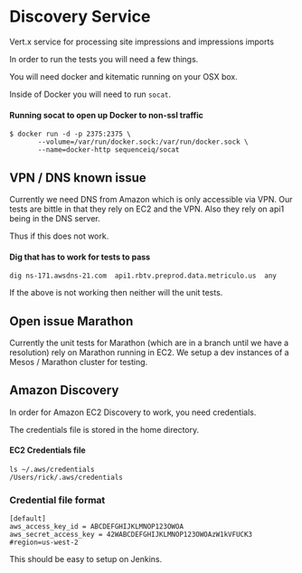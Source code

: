 # Discovery Service
Vert.x service for processing site impressions and impressions imports


In order to run the tests you will need a few things.

You will need docker and kitematic running on your OSX box.

Inside of Docker you will need to run `socat`.

#### Running socat to open up Docker to non-ssl traffic
```
$ docker run -d -p 2375:2375 \
       --volume=/var/run/docker.sock:/var/run/docker.sock \
       --name=docker-http sequenceiq/socat
```


## VPN / DNS known issue

Currently we need DNS from Amazon which is only accessible via VPN.
Our tests are bittle in that they rely on EC2 and the VPN.
Also they rely on api1 being in the DNS server.

Thus if this does not work.

#### Dig that has to work for tests to pass
```
dig ns-171.awsdns-21.com  api1.rbtv.preprod.data.metriculo.us  any

```

If the above is not working then neither will the unit tests.

## Open issue Marathon

Currently the unit tests for Marathon (which are in a branch until we have
a resolution) rely on Marathon running in EC2.
We setup a dev instances of a Mesos / Marathon cluster for testing.

## Amazon Discovery
In order for Amazon EC2 Discovery to work, you need credentials.

The credentials file is stored in the home directory.

#### EC2 Credentials file
```
ls ~/.aws/credentials
/Users/rick/.aws/credentials
```

### Credential file format
```
[default]
aws_access_key_id = ABCDEFGHIJKLMNOP123OWOA
aws_secret_access_key = 42WABCDEFGHIJKLMNOP123OWOAzW1kVFUCK3
#region=us-west-2
```

This should be easy to setup on Jenkins.
